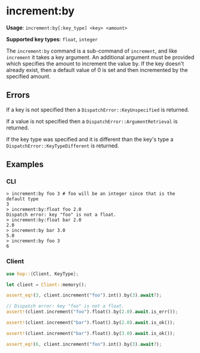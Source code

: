 # increment:by

**Usage**: `increment:by[:key_type] <key> <amount>`

**Supported key types**: `float`, `integer`

The `increment:by` command is a sub-command of `increment`, and like `increment`
it takes a key argument. An additional argument must be provided which specifies
the amount to increment the value by. If the key doesn't already exist, then a
default value of 0 is set and then incremented by the specified amount.

## Errors

If a key is not specified then a `DispatchError::KeyUnspecified` is returned.

If a value is not specified then a `DispatchError::ArgumentRetrieval` is
returned.

If the key type was specified and it is different than the key's type a
`DispatchError::KeyTypeDifferent` is returned.

## Examples

### CLI

```
> increment:by foo 3 # foo will be an integer since that is the default type
3
> increment:by:float foo 2.0
Dispatch error: key "foo" is not a float.
> increment:by:float bar 2.0
2.0
> increment:by bar 3.0
5.0
> increment:by foo 3
6
```

### Client

```rust
use hop::{Client, KeyType};

let client = Client::memory();

assert_eq!(3, client.increment("foo").int().by(3).await?);

// Dispatch error: key "foo" is not a float.
assert!(client.increment("foo").float().by(2.0).await.is_err());

assert!(client.increment("bar").float().by(2.0).await.is_ok());

assert!(client.increment("bar").float().by(3.0).await.is_ok());

assert_eq!(6, client.increment("foo").int().by(3).await?);
```
